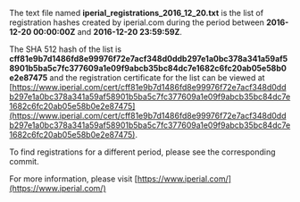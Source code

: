 The text file named **iperial_registrations_2016_12_20.txt** is the list of registration hashes created by iperial.com during the period between **2016-12-20 00:00:00Z** and **2016-12-20 23:59:59Z**.

The SHA 512 hash of the list is **cff81e9b7d1486fd8e99976f72e7acf348d0ddb297e1a0bc378a341a59af58901b5ba5c7fc377609a1e09f9abcb35bc84dc7e1682c6fc20ab05e58b0e2e87475** and the registration certificate for the list can be viewed at [https://www.iperial.com/cert/cff81e9b7d1486fd8e99976f72e7acf348d0ddb297e1a0bc378a341a59af58901b5ba5c7fc377609a1e09f9abcb35bc84dc7e1682c6fc20ab05e58b0e2e87475](https://www.iperial.com/cert/cff81e9b7d1486fd8e99976f72e7acf348d0ddb297e1a0bc378a341a59af58901b5ba5c7fc377609a1e09f9abcb35bc84dc7e1682c6fc20ab05e58b0e2e87475).

To find registrations for a different period, please see the corresponding commit.

For more information, please visit [https://www.iperial.com/](https://www.iperial.com/)

